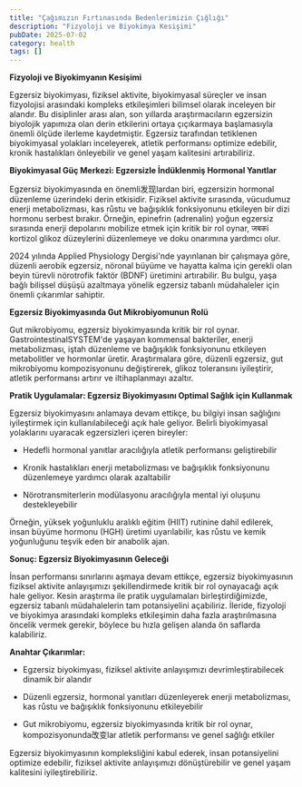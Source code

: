 ```yaml
---
title: "Çağımızın Fırtınasında Bedenlerimizin Çığlığı"
description: "Fizyoloji ve Biyokimya Kesişimi"
pubDate: 2025-07-02
category: health
tags: []
---
```


**Fizyoloji ve Biyokimyanın Kesişimi**

Egzersiz biyokimyası, fiziksel aktivite, biyokimyasal süreçler ve insan fizyolojisi arasındaki kompleks etkileşimleri bilimsel olarak inceleyen bir alandır. Bu disiplinler arası alan, son yıllarda araştırmacıların egzersizin biyolojik yapımıza olan derin etkilerini ortaya çıçıkarmaya başlamasıyla önemli ölçüde ilerleme kaydetmiştir. Egzersiz tarafından tetiklenen biyokimyasal yolakları inceleyerek, atletik performansı optimize edebilir, kronik hastalıkları önleyebilir ve genel yaşam kalitesini artırabiliriz.

**Biyokimyasal Güç Merkezi: Egzersizle İndüklenmiş Hormonal Yanıtlar**

Egzersiz biyokimyasında en önemli发现lardan biri, egzersizin hormonal düzenleme üzerindeki derin etkisidir. Fiziksel aktivite sırasında, vücudumuz enerji metabolizması, kas růstu ve bağışıklık fonksiyonunu etkileyen bir dizi hormonu serbest bırakır. Örneğin, epinefrin (adrenalin) yoğun egzersiz sırasında enerji depolarını mobilize etmek için kritik bir rol oynar, जबकi kortizol glikoz düzeylerini düzenlemeye ve doku onarımına yardımcı olur.

2024 yılında Applied Physiology Dergisi'nde yayınlanan bir çalışmaya göre, düzenli aerobik egzersiz, nöronal büyüme ve hayatta kalma için gerekli olan beyin türevli nörotrofik faktör (BDNF) üretimini artırabilir. Bu bulgu, yaşa bağlı bilişsel düşüşü azaltmaya yönelik egzersiz tabanlı müdahaleler için önemli çıkarımlar sahiptir.

**Egzersiz Biyokimyasında Gut Mikrobiyomunun Rolü**

Gut mikrobiyomu, egzersiz biyokimyasında kritik bir rol oynar. GastrointestinalSYSTEM'de yaşayan kommensal bakteriler, enerji metabolizması, iştah düzenleme ve bağışıklık fonksiyonunu etkileyen metabolitler ve hormonlar üretir. Araştırmalara göre, düzenli egzersiz, gut mikrobiyomu kompozisyonunu değiştirerek, glikoz toleransını iyileştirir, atletik performansı artırır ve iltihaplanmayı azaltır.

**Pratik Uygulamalar: Egzersiz Biyokimyasını Optimal Sağlık için Kullanmak**

Egzersiz biyokimyasını anlamaya devam ettikçe, bu bilgiyi insan sağlığını iyileştirmek için kullanılabileceği açık hale geliyor. Belirli biyokimyasal yolaklarını uyaracak egzersizleri içeren bireyler:

* Hedefli hormonal yanıtlar aracılığıyla atletik performansı geliştirebilir

* Kronik hastalıkları enerji metabolizması ve bağışıklık fonksiyonunu düzenlemeye yardımcı olarak azaltabilir

* Nörotransmiterlerin modülasyonu aracılığıyla mental iyi oluşunu destekleyebilir

Örneğin, yüksek yoğunluklu aralıklı eğitim (HIIT) rutinine dahil edilerek, insan büyüme hormonu (HGH) üretimi uyarılabilir, kas růstu ve kemik yoğunluğunu teşvik eden bir anabolik ajan.

**Sonuç: Egzersiz Biyokimyasının Geleceği**

İnsan performansı sınırlarını aşmaya devam ettikçe, egzersiz biyokimyasının fiziksel aktivite anlayışımızı şekillendirmede kritik bir rol oynayacağı açık hale geliyor. Kesin araştırma ile pratik uygulamaları birleştirdiğimizde, egzersiz tabanlı müdahalelerin tam potansiyelini açabiliriz. İleride, fizyoloji ve biyokimya arasındaki kompleks etkileşimin daha fazla araştırılmasına öncelik vermek gerekir, böylece bu hızla gelişen alanda ön saflarda kalabiliriz.

**Anahtar Çıkarımlar:**

* Egzersiz biyokimyası, fiziksel aktivite anlayışımızı devrimleştirabilecek dinamik bir alandır

* Düzenli egzersiz, hormonal yanıtları düzenleyerek enerji metabolizması, kas růstu ve bağışıklık fonksiyonunu etkileyebilir

* Gut mikrobiyomu, egzersiz biyokimyasında kritik bir rol oynar, kompozisyonunda改变lar atletik performansı ve genel sağlığı etkiler

Egzersiz biyokimyasının kompleksliğini kabul ederek, insan potansiyelini optimize edebilir, fiziksel aktivite anlayışımızı dönüştürebilir ve genel yaşam kalitesini iyileştirebiliriz.
